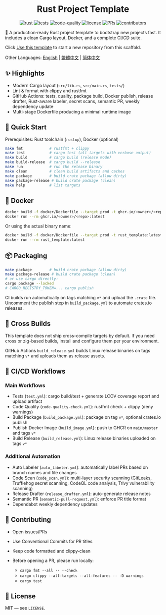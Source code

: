 <center>

# Rust Project Template

[![rust](https://img.shields.io/badge/Rust-stable-orange?logo=rust&logoColor=white)](https://www.rust-lang.org/)
[![tests](https://github.com/Mai0313/rust_template/actions/workflows/test.yml/badge.svg)](https://github.com/Mai0313/rust_template/actions/workflows/test.yml)
[![code-quality](https://github.com/Mai0313/rust_template/actions/workflows/code-quality-check.yml/badge.svg)](https://github.com/Mai0313/rust_template/actions/workflows/code-quality-check.yml)
[![license](https://img.shields.io/badge/License-MIT-green.svg?labelColor=gray)](https://github.com/Mai0313/rust_template/tree/master?tab=License-1-ov-file)
[![PRs](https://img.shields.io/badge/PRs-welcome-brightgreen.svg)](https://github.com/Mai0313/rust_template/pulls)
[![contributors](https://img.shields.io/github/contributors/Mai0313/rust_template.svg)](https://github.com/Mai0313/rust_template/graphs/contributors)

</center>

🚀 A production‑ready Rust project template to bootstrap new projects fast. It includes a clean Cargo layout, Docker, and a complete CI/CD suite.

Click [Use this template](https://github.com/Mai0313/rust_template/generate) to start a new repository from this scaffold.

Other Languages: [English](README.md) | [繁體中文](README.zh-TW.md) | [简体中文](README.zh-CN.md)

## ✨ Highlights

- Modern Cargo layout (`src/lib.rs`, `src/main.rs`, `tests/`)
- Lint & format with clippy and rustfmt
- GitHub Actions: tests, quality, package build, Docker publish, release drafter, Rust-aware labeler, secret scans, semantic PR, weekly dependency update
- Multi-stage Dockerfile producing a minimal runtime image

## 🚀 Quick Start

Prerequisites: Rust toolchain (`rustup`), Docker (optional)

```bash
make fmt            # rustfmt + clippy
make test           # cargo test (all targets with verbose output)
make build          # cargo build (release mode)
make build-release  # cargo build --release
make run            # run the release binary
make clean          # clean build artifacts and caches
make package        # build crate package (allow dirty)
make package-release # build crate package (clean)
make help           # list targets
```

## 🐳 Docker

```bash
docker build -f docker/Dockerfile --target prod -t ghcr.io/<owner>/<repo>:latest .
docker run --rm ghcr.io/<owner>/<repo>:latest
```

Or using the actual binary name:
```bash
docker build -f docker/Dockerfile --target prod -t rust_template:latest .
docker run --rm rust_template:latest
```

## 📦 Packaging

```bash
make package        # build crate package (allow dirty)
make package-release # build crate package (clean)
# or use cargo directly:
cargo package --locked
# CARGO_REGISTRY_TOKEN=... cargo publish
```

CI builds run automatically on tags matching `v*` and upload the `.crate` file. Uncomment the publish step in `build_package.yml` to automate crates.io releases.

## 🧩 Cross Builds

This template does not ship cross-compile targets by default. If you need cross or zig-based builds, install and configure them per your environment.

GitHub Actions `build_release.yml` builds Linux release binaries on tags matching `v*` and uploads them as release assets.

## 🔁 CI/CD Workflows

### Main Workflows
- Tests (`test.yml`): cargo build/test + generate LCOV coverage report and upload artifact
- Code Quality (`code-quality-check.yml`): rustfmt check + clippy (deny warnings)
- Build Package (`build_package.yml`): package on tag `v*`, optional crates.io publish
- Publish Docker Image (`build_image.yml`): push to GHCR on `main/master` and tags `v*`
- Build Release (`build_release.yml`): Linux release binaries uploaded on tags `v*`

### Additional Automation
- Auto Labeler (`auto_labeler.yml`): automatically label PRs based on branch names and file changes
- Code Scan (`code_scan.yml`): multi-layer security scanning (GitLeaks, Trufflehog secret scanning, CodeQL code analysis, Trivy vulnerability scanning)
- Release Drafter (`release_drafter.yml`): auto-generate release notes
- Semantic PR (`semantic-pull-request.yml`): enforce PR title format
- Dependabot weekly dependency updates

## 🤝 Contributing

- Open issues/PRs
- Use Conventional Commits for PR titles
- Keep code formatted and clippy‑clean

- Before opening a PR, please run locally:
  - `cargo fmt --all -- --check`
  - `cargo clippy --all-targets --all-features -- -D warnings`
  - `cargo test`

## 📄 License

MIT — see `LICENSE`.
